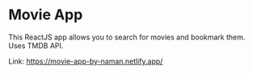 # Movie App

This ReactJS app allows you to search for movies and bookmark them.
Uses TMDB API.

Link: https://movie-app-by-naman.netlify.app/